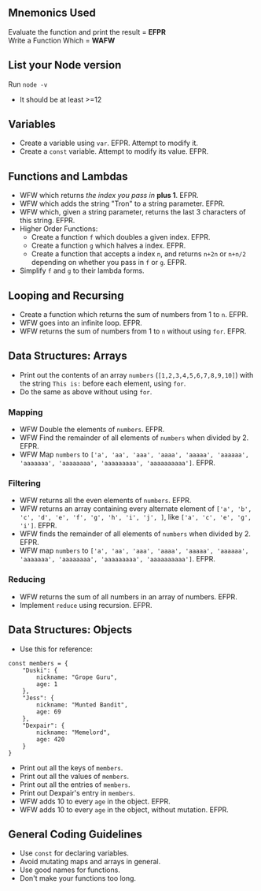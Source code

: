 ## Mnemonics Used
Evaluate the function and print the result = **EFPR** \
Write a Function Which = **WAFW**

## List your Node version
Run `node -v`
- It should be at least >=12

## Variables
- Create a variable using `var`. EFPR. Attempt to modify it.
- Create a `const` variable. Attempt to modify its value. EFPR. 

## Functions and Lambdas
- WFW which returns *the index you pass in* **plus 1**. EFPR.
- WFW which adds the string "Tron" to a string parameter. EFPR. 
- WFW which, given a string parameter, returns the last 3 characters of this string. EFPR.
- Higher Order Functions:
    - Create a function `f` which doubles a given index. EFPR.
    - Create a function `g` which halves a index. EFPR.
    - Create a function that accepts a index `n`, and returns `n+2n` or `n+n/2` depending on whether you pass in `f` or `g`. EFPR.
- Simplify `f` and `g` to their lambda forms.

## Looping and Recursing
- Create a function which returns the sum of numbers from 1 to `n`. EFPR.
- WFW goes into an infinite loop. EFPR.
- WFW returns the sum of numbers from 1 to `n` without using `for`. EFPR.

## Data Structures: Arrays
- Print out the contents of an array `numbers` (`[1,2,3,4,5,6,7,8,9,10]`) with the string `This is:` before each element, using `for`.
- Do the same as above without using `for`.

### Mapping
- WFW Double the elements of `numbers`. EFPR.
- WFW Find the remainder of all elements of `numbers` when divided by 2. EFPR.
- WFW Map `numbers` to `['a', 'aa', 'aaa', 'aaaa', 'aaaaa', 'aaaaaa', 'aaaaaaa', 'aaaaaaaa', 'aaaaaaaaa', 'aaaaaaaaaa']`. EFPR.

### Filtering
- WFW returns all the even elements of `numbers`. EFPR.
- WFW returns an array containing every alternate element of `['a', 'b', 'c', 'd', 'e', 'f', 'g', 'h', 'i', 'j', ]`, like `['a', 'c', 'e', 'g', 'i']`. EFPR.
- WFW finds the remainder of all elements of `numbers` when divided by 2. EFPR.
- WFW map `numbers` to `['a', 'aa', 'aaa', 'aaaa', 'aaaaa', 'aaaaaa', 'aaaaaaa', 'aaaaaaaa', 'aaaaaaaaa', 'aaaaaaaaaa']`. EFPR.

### Reducing
- WFW returns the sum of all numbers in an array of numbers. EFPR.
- Implement `reduce` using recursion. EFPR.

## Data Structures: Objects
- Use this for reference:
```
const members = {
    "Duski": {
        nickname: "Grope Guru",
        age: 1
    },
    "Jess": {
        nickname: "Munted Bandit",
        age: 69
    },
    "Dexpair": {
        nickname: "Memelord",
        age: 420
    }
}
```
- Print out all the keys of `members`.
- Print out all the values of `members`.
- Print out all the entries of `members`.
- Print out Dexpair's entry in `members`.
- WFW adds 10 to every `age` in the object. EFPR.
- WFW adds 10 to every `age` in the object, without mutation. EFPR.

## General Coding Guidelines

- Use `const` for declaring variables.
- Avoid mutating maps and arrays in general.
- Use good names for functions.
- Don't make your functions too long.

